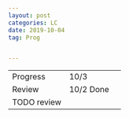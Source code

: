 ```yaml
---
layout: post
categories: LC
date: 2019-10-04
tag: Prog


---
```




|             |           |      |
| ----------- | --------- | ---- |
| Progress    | 10/3      |      |
| Review      | 10/2 Done |      |
| TODO review |           |      |

